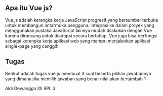 ## Apa itu Vue js?

Vue.js adalah kerangka kerja JavaScript progresif yang bersumber terbuka untuk membangun antarmuka pengguna. Integrasi ke dalam proyek yang menggunakan pustaka JavaScript lainnya mudah dilakukan dengan Vue karena dirancang untuk diadopsi secara bertahap. Vue juga bisa berfungsi sebagai kerangka kerja aplikasi web yang mampu menjalankan aplikasi single-page yang canggih.

## Tugas

Berikut adalah tugas vue.js membuat 3 soal beserta pilihan jawabannya yang dimana jika memilih jawaban yang benar nilai akan bertambah 1 

Aldi Dewangga
XII RPL 3
